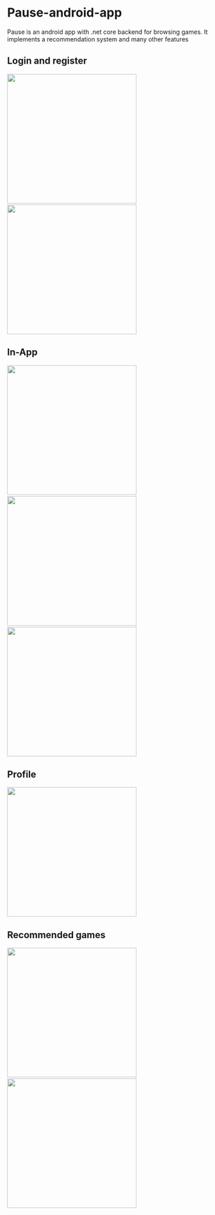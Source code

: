 # Pause-android-app
Pause is an android app with .net core backend for browsing games. It implements a recommendation system and many other features

## Login and register

<img src="images/1.png" width="300">&nbsp; &nbsp; <img src="images/2.png" width="300">

## In-App

<img src="images/3.png" width="300">&nbsp; &nbsp; <img src="images/4.png" width="300">&nbsp; &nbsp; <img src="images/5.png" width="300">

## Profile

<img src="images/6.png" width="300">

## Recommended games

<img src="images/7.png" width="300">&nbsp; &nbsp; <img src="images/8.png" width="300">
